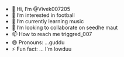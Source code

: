 - 👋 Hi, I’m @Vivek007205
- 👀 I’m interested in football 
- 🌱 I’m currently learning music 
- 💞️ I’m looking to collaborate on seedhe maut 
- 📫 How to reach me triggred_007
- 😄 Pronouns: ...guddu
- ⚡ Fun fact: ... I'm lowduu

<!---
Vivek007205/Vivek007205 is a ✨ special ✨ repository because its `README.md` (this file) appears on your GitHub profile.
You can click the Preview link to take a look at your changes.
--->
